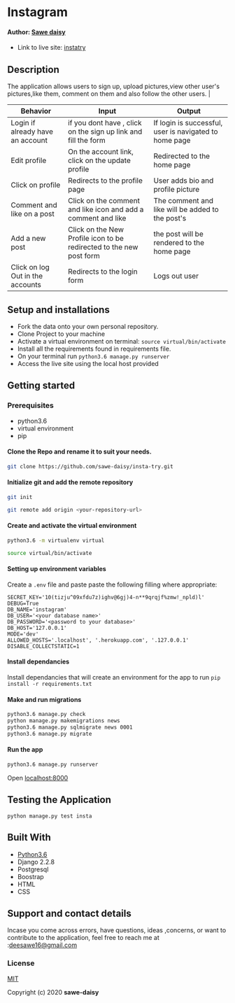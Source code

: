 # Instagram

#### Author: [Sawe daisy](https://github.com/sawe-daisy)


* Link to live site: [instatry](https://graminsta254.herokuapp.com/)

## Description
The application allows users to sign up, upload pictures,view other user's pictures,like them, comment on them and also follow the other users.
   |


| Behavior            | Input                         | Output                        | 
| ------------------- | ----------------------------- | ----------------------------- |
| Login	if already have an account |if you dont have , click on the sign up link and fill the form  | If login is successful, user is navigated to home page | Click on `Comment` | Taken to where you can comment | Signs In/ Signs Up |
| Edit profile | On the account link, click on the  update profile | Redirected to the home page |
| Click on profile | Redirects to the profile page | User adds bio and profile picture |
|Comment and like on a post|Click on the comment and like icon and add a comment and like|The comment and like will be added to the post's
|Add a new post|Click on the New Profile icon to be redirected to the new post form|the post will be rendered to the home page
| Click on log Out in the accounts| Redirects to the login form | Logs out user  |

## Setup and installations
* Fork the data onto your own personal repository.
* Clone Project to your machine
* Activate a virtual environment on terminal: `source virtual/bin/activate`
* Install all the requirements found in requirements file.
* On your terminal run `python3.6 manage.py runserver`
* Access the live site using the local host provided



## Getting started

### Prerequisites
* python3.6
* virtual environment
* pip

#### Clone the Repo and rename it to suit your needs.
```bash
git clone https://github.com/sawe-daisy/insta-try.git
```
#### Initialize git and add the remote repository
```bash
git init
```
```bash
git remote add origin <your-repository-url>
```

#### Create and activate the virtual environment
```bash
python3.6 -m virtualenv virtual
```

```bash
source virtual/bin/activate
```

#### Setting up environment variables
Create a `.env` file and paste paste the following filling where appropriate:
```
SECRET_KEY='10(tizju^09xfdu7z)ighv@6gj)4-n**9qrqjf%zmw!_npld)l'
DEBUG=True
DB_NAME='instagram'
DB_USER='<your database name>'
DB_PASSWORD='<password to your database>'
DB_HOST='127.0.0.1'
MODE='dev'
ALLOWED_HOSTS='.localhost', '.herokuapp.com', '.127.0.0.1'
DISABLE_COLLECTSTATIC=1
```

#### Install dependancies
Install dependancies that will create an environment for the app to run
`pip install -r requirements.txt`

#### Make and run migrations
```bash
python3.6 manage.py check
python manage.py makemigrations news
python3.6 manage.py sqlmigrate news 0001
python3.6 manage.py migrate
```

#### Run the app
```bash
python3.6 manage.py runserver
```
Open [localhost:8000](http://127.0.0.1:8000/)



## Testing the Application
`python manage.py test insta`
        
## Built With

* [Python3.6](https://docs.python.org/3/)
* Django 2.2.8
* Postgresql 
* Boostrap
* HTML
* CSS


## Support and contact details
 Incase you come across errors, have questions, ideas ,concerns, or want to contribute to the application, feel free to reach me at :deesawe16@gmail.com

### License
[MIT](https://github.com/sawe-daisy/insta-try/blob/master/LICENSE)

Copyright (c) 2020 **sawe-daisy**